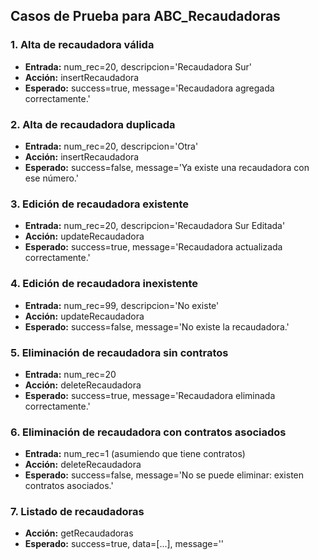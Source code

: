 ## Casos de Prueba para ABC_Recaudadoras

### 1. Alta de recaudadora válida
- **Entrada:** num_rec=20, descripcion='Recaudadora Sur'
- **Acción:** insertRecaudadora
- **Esperado:** success=true, message='Recaudadora agregada correctamente.'

### 2. Alta de recaudadora duplicada
- **Entrada:** num_rec=20, descripcion='Otra'
- **Acción:** insertRecaudadora
- **Esperado:** success=false, message='Ya existe una recaudadora con ese número.'

### 3. Edición de recaudadora existente
- **Entrada:** num_rec=20, descripcion='Recaudadora Sur Editada'
- **Acción:** updateRecaudadora
- **Esperado:** success=true, message='Recaudadora actualizada correctamente.'

### 4. Edición de recaudadora inexistente
- **Entrada:** num_rec=99, descripcion='No existe'
- **Acción:** updateRecaudadora
- **Esperado:** success=false, message='No existe la recaudadora.'

### 5. Eliminación de recaudadora sin contratos
- **Entrada:** num_rec=20
- **Acción:** deleteRecaudadora
- **Esperado:** success=true, message='Recaudadora eliminada correctamente.'

### 6. Eliminación de recaudadora con contratos asociados
- **Entrada:** num_rec=1 (asumiendo que tiene contratos)
- **Acción:** deleteRecaudadora
- **Esperado:** success=false, message='No se puede eliminar: existen contratos asociados.'

### 7. Listado de recaudadoras
- **Acción:** getRecaudadoras
- **Esperado:** success=true, data=[...], message=''
